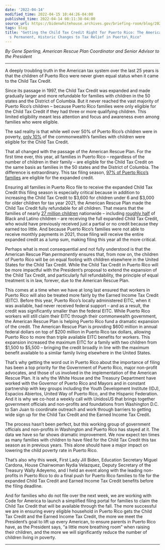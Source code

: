 ```yaml
---
date: '2022-04-14'
modified_time: 2022-04-15 10:44:26-04:00
published_time: 2022-04-14 08:11:38-04:00
source_url: https://bidenwhitehouse.archives.gov/briefing-room/blog/2022/04/14/getting-the-child-tax-credit-right-for-puerto-rico-the-american-rescue-plans-permanent-historic-changes-to-tax-relief-in-puerto-rico/
tags: blog
title: "Getting the Child Tax Credit Right for Puerto Rico: The American Rescue Plan\u2019\
  s Permanent, Historic Changes to Tax Relief in Puerto\_Rico"
---
```

 
*By Gene Sperling, American Rescue Plan Coordinator and Senior Advisor
to the President*

------------------------------------------------------------------------

A deeply troubling truth in the American tax system over the last 25
years is that the children of Puerto Rico were never given equal status
when it came to the Child Tax Credit.

Since its passage in 1997, the Child Tax Credit was expanded and made
gradually larger and more refundable for families with children in the
50 states and the District of Columbia. But it never reached the vast
majority of Puerto Rico’s children – because Puerto Rico families were
only eligible for the Child Tax Credit if they had three or more
qualifying children. This limited eligibility meant less attention and
focus and awareness even among families who were eligible.

The sad reality is that while well over 50% of Puerto Rico’s children
were in poverty, [only
10%](https://www.cbpp.org/blog/tax-credit-expansions-expected-to-significantly-reduce-poverty-in-puerto-rico)
of the commonwealth’s families with children were eligible for the Child
Tax Credit.

That all changed with the passage of the American Rescue Plan. For the
first time ever, this year, all families in Puerto Rico – regardless of
the number of children in their family – are eligible for the Child Tax
Credit on the same basis as families in the 50 states and the District
of Columbia. The difference is extraordinary. This tax filing season,
[97% of Puerto Rico’s
families](https://mcusercontent.com/35b40b9cf147af1ed5717180c/files/812ac348-c1a4-ce60-c924-7856ccbe747e/Child_Tax_Credit_impacto_trascendental_a_las_familias_conmenores_IDJ_enero_2022_.pdf)
are eligible for the expanded credit.

Ensuring all families in Puerto Rico file to receive the expanded Child
Tax Credit this filing season is especially critical because in addition
to increasing the Child Tax Credit to $3,600 for children under 6 and
$3,000 for older children for tax year 2021, the American Rescue Plan
made the Child Tax Credit fully refundable for all children. That means
that the families of nearly [27 million
children](https://home.treasury.gov/news/press-releases/Treasury-and-IRS-Announce-Families-of-Nearly-60-Million-Children-Receive-%2415-Billion-Dollars-in-First-Payments-of-Expanded-and-Newly-Advanceable-Child-Tax-Credit)
nationwide – including [roughly
half](https://www.cbpp.org/research/federal-tax/build-back-betters-child-tax-credit-changes-would-protect-millions-from)
of Black and Latino children – are receiving the full expanded Child Tax
Credit, who would have previously received just a partial or no credit
because they earned too little. And because Puerto Rico’s families were
not able to receive monthly payments in 2021, those filing will receive
the entire expanded credit as a lump sum, making filing this year all
the more critical.

Perhaps what is most consequential and not fully understood is that the
American Rescue Plan *permanently* ensures that, from now on, the
children of Puerto Rico will be on equal footing with children elsewhere
in the United States for the Child Tax Credit. While the Child Tax
Credit in Puerto Rico will be more impactful with the President’s
proposal to extend the expansion of the Child Tax Credit, and
particularly full refundability, the principle of equal treatment is in
law, forever, due to the American Rescue Plan.

This comes at a time when we have at long last ensured that workers in
Puerto Rico will also be treated more fairly by the Earned Income Tax
Credit (EITC). Before this year, Puerto Rico’s locally administered
EITC, when it was available, had never received federal support – and as
a result, the credit was significantly smaller than the federal EITC.
While Puerto Rico workers will still claim their EITC through their
commonwealth government, the American Rescue Plan is helping Puerto Rico
fund a dramatic expansion of the credit. The American Rescue Plan is
providing $600 million in annual federal dollars on top of $200 million
in Puerto Rico tax dollars, allowing Puerto Rico to more than triple
available EITC benefits for workers. This expansion increased the
maximum EITC for a family with two children from $1,500 to $5,500 –
bringing the credit broadly in line with the maximum benefit available
to a similar family living elsewhere in the United States.

That’s why getting the word out in Puerto Rico about the importance of
filing has been a top priority for the Government of Puerto Rico, major
non-profit advocates, and those of us involved in the implementation of
the American Rescue Plan. It is why the White House and the Treasury
Department have worked with the Governor of Puerto Rico and Mayors and
in constant partnership with key groups including the Youth Development
Institute (IDJ), Espacios Abiertos, United Way of Puerto Rico, and the
Hispanic Federation. And it is why we co-host a weekly call with
UnidosUS that brings together government officials and non-profits and
foundations from Washington D.C. to San Juan to coordinate outreach and
work through barriers to getting wide sign up for the Child Tax Credit
and the Earned Income Tax Credit.

The process hasn’t been perfect, but this working group of government
officials and non-profits in Washington and Puerto Rico has stayed at
it. The data we have so far shows dramatic improvement. We now expect
ten times as many families with children to have filed for the Child Tax
Credit this tax season as in previous years. This alone should have a
major impact on lowering the child poverty rate in Puerto Rico.

That’s also why this week, First Lady Jill Biden, Education Secretary
Miguel Cardona, House Chairwoman Nydia Velazquez, Deputy Secretary of
the Treasury Wally Adeyemo, and I held an event along with the leading
non-profits in Puerto Rico to do a final push for Puerto Rico families
to file for the expanded Child Tax Credit and Earned Income Tax Credit
benefits before the filing deadline.

And for families who do not file over the next week, we are working with
Code for America to launch a simplified filing portal for families to
claim the Child Tax Credit that will be available through the fall. The
more successful we are in ensuring every eligible household in Puerto
Rico gets the Child Tax Credit and the Earned Income Tax Credit, the
more we meet the President’s goal to lift up every American, to ensure
parents in Puerto Rico have, as the President says, “a little more
breathing room” when raising their children, and the more we will
significantly reduce the number of children living in poverty.

------------------------------------------------------------------------
